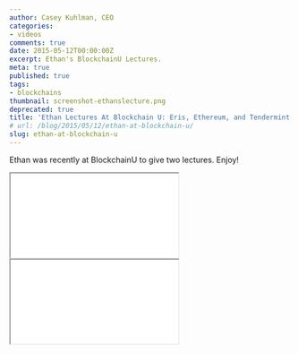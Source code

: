 ```yaml
---
author: Casey Kuhlman, CEO
categories:
- videos
comments: true
date: 2015-05-12T00:00:00Z
excerpt: Ethan's BlockchainU Lectures.
meta: true
published: true
tags:
- blockchains
thumbnail: screenshot-ethanslecture.png
deprecated: true
title: 'Ethan Lectures At Blockchain U: Eris, Ethereum, and Tendermint'
# url: /blog/2015/05/12/ethan-at-blockchain-u/
slug: ethan-at-blockchain-u
---
```


Ethan was recently at BlockchainU to give two lectures. Enjoy!

<div class="video-wrap">
    <iframe src="//www.youtube.com/embed/6nRQhkja1do?rel=0;modestbranding=1;autohide=1;showinfo=0;controls=1;color=white;theme=dark;" allowfullscreen></iframe>
</div>

<div class="video-wrap">
    <iframe src="//www.youtube.com/embed/8KCCg67-2OY?rel=0;modestbranding=1;autohide=1;showinfo=0;controls=1;color=white;theme=dark;" allowfullscreen></iframe>
</div>
